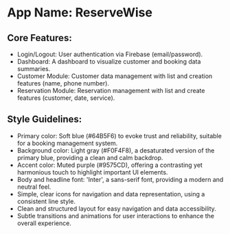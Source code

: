# **App Name**: ReserveWise

## Core Features:

- Login/Logout: User authentication via Firebase (email/password).
- Dashboard: A dashboard to visualize customer and booking data summaries.
- Customer Module: Customer data management with list and creation features (name, phone number).
- Reservation Module: Reservation management with list and create features (customer, date, service).

## Style Guidelines:

- Primary color: Soft blue (#64B5F6) to evoke trust and reliability, suitable for a booking management system.
- Background color: Light gray (#F0F4F8), a desaturated version of the primary blue, providing a clean and calm backdrop.
- Accent color: Muted purple (#9575CD), offering a contrasting yet harmonious touch to highlight important UI elements.
- Body and headline font: 'Inter', a sans-serif font, providing a modern and neutral feel.
- Simple, clear icons for navigation and data representation, using a consistent line style.
- Clean and structured layout for easy navigation and data accessibility.
- Subtle transitions and animations for user interactions to enhance the overall experience.